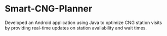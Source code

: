 # Smart-CNG-Planner
Developed an Android application using Java to optimize CNG station visits by providing real-time updates on station availability and wait times.
